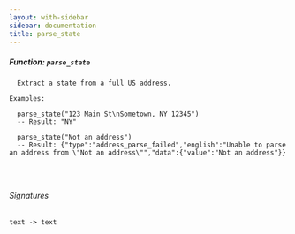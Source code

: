 ```yaml
---
layout: with-sidebar
sidebar: documentation
title: parse_state
---
```


##### Function: `parse_state`
```
  Extract a state from a full US address.

Examples:

  parse_state("123 Main St\nSometown, NY 12345")
  -- Result: "NY"

  parse_state("Not an address")
  -- Result: {"type":"address_parse_failed","english":"Unable to parse an address from \"Not an address\"","data":{"value":"Not an address"}}




```

###### Signatures
    text -> text

